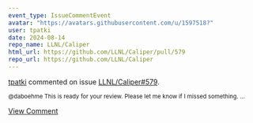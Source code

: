 ```yaml
---
event_type: IssueCommentEvent
avatar: "https://avatars.githubusercontent.com/u/1597518?"
user: tpatki
date: 2024-08-14
repo_name: LLNL/Caliper
html_url: https://github.com/LLNL/Caliper/pull/579
repo_url: https://github.com/LLNL/Caliper
---
```


<a href='https://github.com/tpatki' target='_blank'>tpatki</a> commented on issue <a href='https://github.com/LLNL/Caliper/pull/579' target='_blank'>LLNL/Caliper#579</a>.

<small>@daboehme This is ready for your review. Please let me know if I missed something. ...</small>

<a href='https://github.com/LLNL/Caliper/pull/579' target='_blank'>View Comment</a>